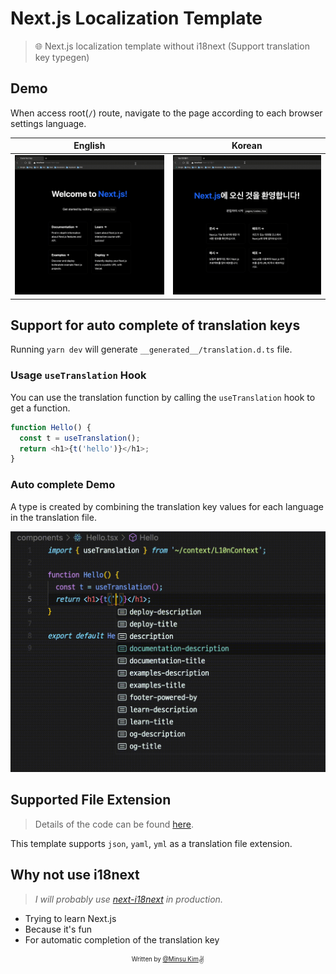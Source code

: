 # Next.js Localization Template

> 🌐 Next.js localization template without i18next (Support translation key typegen)

## Demo

When access root(`/`) route, navigate to the page according to each browser settings language.

|                       English                       |                       Korean                       |
| :-------------------------------------------------: | :------------------------------------------------: |
| ![When browser language is in English](docs/en.gif) | ![When browser language is in Korean](docs/ko.gif) |

## Support for auto complete of translation keys

Running `yarn dev` will generate `__generated__/translation.d.ts` file.

### Usage `useTranslation` Hook

You can use the translation function by calling the `useTranslation` hook to get a function.

```typescript
function Hello() {
  const t = useTranslation();
  return <h1>{t('hello')}</h1>;
}
```

### Auto complete Demo

A type is created by combining the translation key values ​​for each language in the translation file.

![Auto complete Demo](docs/autocomplete.gif)

## Supported File Extension

> Details of the code can be found [here](https://github.com/alstn2468/nextjs-localization-template/blob/main/scripts/files.ts).

This template supports `json`, `yaml`, `yml` as a translation file extension.

## Why not use i18next

> _I will probably use [next-i18next](https://github.com/i18next/next-i18next) in production._

- Trying to learn Next.js
- Because it's fun
- For automatic completion of the translation key

<div align="center">

<sub><sup>Written by <a href="https://github.com/alstn2468">@Minsu Kim</a></sup></sub><small>✌</small>

</div>
